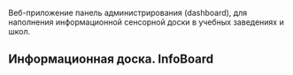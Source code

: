 Веб-приложение панель администрирования (dashboard), для наполнения информационной сенсорной доски в учебных заведениях и школ. 
## Информационная доска. InfoBoard




